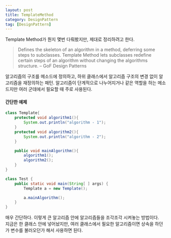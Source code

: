 ```yaml
---
layout: post
title: TemplateMethod
category: DesignPattern
tag: [DesignPattern] 
---
```


Template Method가 뭔지 몇번 다뤄봤지만, 제대로 정리하려고 한다.  

> Defines the skeleton of an algorithm in a method, deferring some steps to subclasses. Template Method lets subclasses redefine certain steps of an algorithm without changing the algorithms structure. – GoF Design Patterns

알고리즘의 구조를 메소드에 정의하고, 하위 클래스에서 알고리즘 구조의 변경 없이 알고리즘을 재정의하는 패턴. 알고리즘이 단계적으로 나누어지거나 같은 역할을 하는 메소드지만 여러 군데에서 필요할 때 주로 사용된다.  

#### 간단한 예제

```java
class Template{
    protected void algorithm1(){
        System.out.println("algorithm - 1");
    }
    protected void algorithm2(){
        System.out.println("algorithm - 2");
    }

    public void mainAlgorithm(){
        algorithm1();
        algorithm2();
    }
}

class Test {
    public static void main(String[ ] args) {
        Template a = new Template();

        a.mainAlgorithm();
    }
}
```

매우 간단하다. 이렇게 큰 알고리즘 안에 알고리즘들을 조각조각 시켜놓는 방법이다.  
지금은 한 클래스 안에 넣어놨지만, 여러 클래스에서 필요한 알고리즘이면 상속을 하던가 변수를 불러오던가 해서 사용하면 된다.  